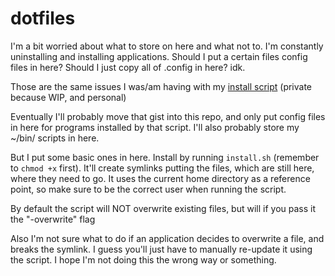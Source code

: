 # dotfiles
I'm a bit worried about what to store on here and what not to. I'm constantly uninstalling and installing applications. Should I put a certain files config files in here? Should I just copy all of .config in here? idk.

Those are the same issues I was/am having with my [install script](https://gist.github.com/thepaperpilot/eeeb616bc457c01e6c62) (private because WIP, and personal)

Eventually I'll probably move that gist into this repo, and only put config files in here for programs installed by that script. I'll also probably store my ~/bin/ scripts in here.

But I put some basic ones in here. Install by running `install.sh` (remember to `chmod +x` first). It'll create symlinks putting the files, which are still here, where they need to go. It uses the current home directory as a reference point, so make sure to be the correct user when running the script.

By default the script will NOT overwrite existing files, but will if you pass it the "-overwrite" flag

Also I'm not sure what to do if an application decides to overwrite a file, and breaks the symlink. I guess you'll just have to manually re-update it using the script. I hope I'm not doing this the wrong way or something.
